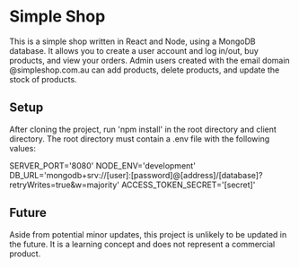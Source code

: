 # Simple Shop

This is a simple shop written in React and Node, using a MongoDB database. It allows you to create a user account and log in/out, buy products, and view your orders. Admin users created with the email domain @simpleshop.com.au can add products, delete products, and update the stock of products.

## Setup

After cloning the project, run 'npm install' in the root directory and client directory. The root directory must contain a .env file with the following values:

SERVER_PORT='8080'
NODE_ENV='development'
DB_URL='mongodb+srv://[user]:[password]@[address]/[database]?retryWrites=true&w=majority'
ACCESS_TOKEN_SECRET='[secret]'

## Future

Aside from potential minor updates, this project is unlikely to be updated in the future. It is a learning concept and does not represent a commercial product.
